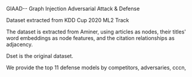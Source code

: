 GIAAD-- Graph Injection Adversarial Attack & Defense 

Dataset extracted from KDD Cup 2020 ML2 Track

The dataset is extracted from Aminer, using articles as nodes, their titles' word embeddings as node features, and the citation relationships as adjacency.

Dset is the original dataset.

We provide the top 11 defense models by competitors, adversaries, cccn, 


